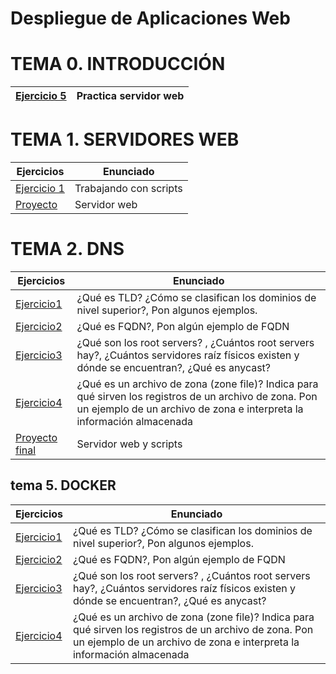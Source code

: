 # Despliegue de Aplicaciones Web

<p align="left">
</p>

<h1>TEMA 0. INTRODUCCIÓN</h1>

|[Ejercicio 5](Tema0/ejercicio5.md)|Practica servidor web |
| :- | :- |


<h1>TEMA 1. SERVIDORES WEB</h1>

|Ejercicios|Enunciado|
|----------|-----------|
|[Ejercicio 1](Tema1/ejercicio1.md)|Trabajando con scripts|
|[Proyecto](Tema1/ejercicio1.md)|Servidor web|



<h1>TEMA 2. DNS</h1>

|Ejercicios|Enunciado|
|----------|-----------|
|[Ejercicio1](Tema2/ej1.md)|¿Qué es TLD? ¿Cómo se clasifican los dominios de nivel superior?, Pon algunos ejemplos.|
|[Ejercicio2](Tema2/ej2.md)|¿Qué es FQDN?, Pon algún ejemplo de FQDN|
|[Ejercicio3](Tema2/ej3.md)|¿Qué son los root servers? , ¿Cuántos root servers hay?, ¿Cuántos servidores raíz físicos existen y dónde se encuentran?, ¿Qué es anycast?|
|[Ejercicio4](Tema2/ej4.md)|¿Qué es un archivo de zona (zone file)? Indica para qué sirven los registros de un archivo de zona. Pon un ejemplo de un archivo de zona e interpreta la información almacenada|
|[Proyecto final]()|Servidor web y scripts|

<h2>tema 5. DOCKER</h2>

|Ejercicios|Enunciado|
|----------|-----------|
|[Ejercicio1](Tema2/ej1.md)|¿Qué es TLD? ¿Cómo se clasifican los dominios de nivel superior?, Pon algunos ejemplos.|
|[Ejercicio2](Tema2/ej2.md)|¿Qué es FQDN?, Pon algún ejemplo de FQDN|
|[Ejercicio3](Tema2/ej3.md)|¿Qué son los root servers? , ¿Cuántos root servers hay?, ¿Cuántos servidores raíz físicos existen y dónde se encuentran?, ¿Qué es anycast?|
|[Ejercicio4](Tema2/ej4.md)|¿Qué es un archivo de zona (zone file)? Indica para qué sirven los registros de un archivo de zona. Pon un ejemplo de un archivo de zona e interpreta la información almacenada|
